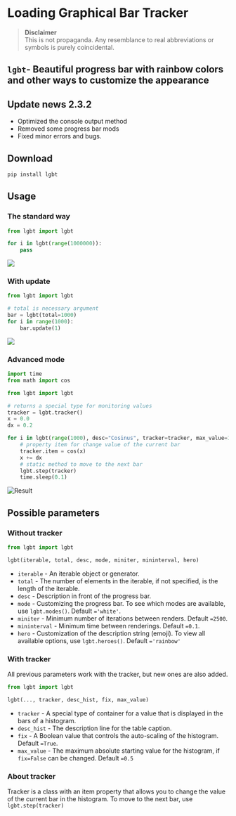 # Loading Graphical Bar Tracker
> **Disclaimer**  
> This is not propaganda. Any resemblance to real abbreviations or symbols is purely coincidental.

 
## `lgbt`- Beautiful progress bar with rainbow colors and other ways to customize the appearance

## Update news 2.3.2
- Optimized the console output method
- Removed some progress bar mods 
- Fixed minor errors and bugs.

## Download
```bash
pip install lgbt
```

## Usage
### The standard way
```python
from lgbt import lgbt

for i in lgbt(range(1000000)):
	pass
```
![](https://github.com/JohanSundstain/Loading-Graphical-Bar-Tracker/tree/release/media/standard_use.gif)

### With update
```python
from lgbt import lgbt

# total is necessary argument
bar = lgbt(total=1000) 
for i in range(1000):
	bar.update(1)
```
![](https://github.com/JohanSundstain/Loading-Graphical-Bar-Tracker/tree/release/media/update_use.gif)

### Advanced mode
```python
import time
from math import cos

from lgbt import lgbt

# returns a special type for monitoring values
tracker = lgbt.tracker()
x = 0.0
dx = 0.2

for i in lgbt(range(1000), desc="Cosinus", tracker=tracker, max_value=1.0):
	# property item for change value of the current bar
	tracker.item = cos(x)
	x += dx
	# static method to move to the next bar
	lgbt.step(tracker)
	time.sleep(0.1)
```
![Result](https://github.com/JohanSundstain/Loading-Graphical-Bar-Tracker/tree/release/media/advanced_use.gif)

## Possible parameters
### Without tracker
```python
from lgbt import lgbt

lgbt(iterable, total, desc, mode, miniter, mininterval, hero)
```
- `iterable` -  An iterable object or generator.
- `total` - The number of elements in the iterable, if not specified, is the length of the iterable.
- `desc` - Description in front of the progress bar.
- `mode` - Customizing the progress bar. To see which modes are available, use `lgbt.modes()`. Default `='white'`.
- `miniter` - Minimum number of iterations between renders. Default `=2500`. 
- `mininterval` - Minimum time between renderings. Default `=0.1`.
- `hero` - Customization of the description string (emoji). To view all available options, use `lgbt.heroes()`. Default `='rainbow'`

### With tracker
All previous parameters work with the tracker, but new ones are also added.
```python
from lgbt import lgbt

lgbt(..., tracker, desc_hist, fix, max_value)
```
- `tracker` - A special type of container for a value that is displayed in the bars of a histogram.
- `desc_hist` - The description line for the table caption.
- `fix` - A Boolean value that controls the auto-scaling of the histogram. Default `=True`.
- `max_value` - The maximum absolute starting value for the histogram, if `fix=False` can be changed. Default `=0.5`

### About tracker
Tracker is a class with an item property that allows you to change the value of the current bar in the histogram. To move to the next bar, use `lgbt.step(tracker)`
